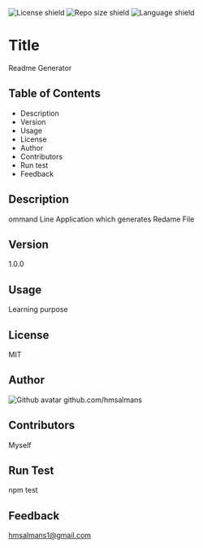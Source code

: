 
  ![License shield](https://img.shields.io/github/license/hmsalmans/https://github.com/hmsalmans?style=plastic) ![Repo size shield](https://img.shields.io/github/repo-size/hmsalmans/https://github.com/hmsalmans?style=plastic) ![Language shield](https://img.shields.io/github/languages/top/hmsalmans/https://github.com/hmsalmans?style=plastic)
  
  # Title
  Readme Generator
  
  ## Table of Contents
  *   Description
  *   Version
  *   Usage
  *   License
  *   Author
  *   Contributors
  *   Run test
  *   Feedback
  
  ## Description
  ommand Line Application which generates Redame File
  
  ## Version
  1.0.0
  
  ## Usage
  Learning purpose
  
  ## License
  MIT
  
  
  ## Author
  ![Github avatar](https://github.com/hmsalmans.png?size=40) github.com/hmsalmans
  
  ## Contributors
  Myself
  
  ## Run Test
  npm test
  
  ## Feedback
  <hmsalmans1@gmail.com>
  